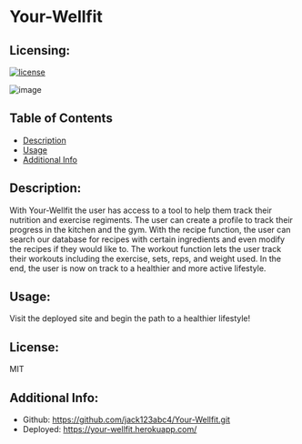 # Your-Wellfit
  ## Licensing:
  [![license](https://img.shields.io/badge/license-MIT-blue)](https://shields.io)


![image](./public/images/screenshot.PNG)
  ## Table of Contents 
  - [Description](#description)
  - [Usage](#usage)
  - [Additional Info](#additional-info)
  ## Description:
  With Your-Wellfit the user has access to a tool to help them track their nutrition and exercise regiments. The user can create a profile to track their progress in the kitchen and the gym. With the recipe function, the user can search our database for recipes with certain ingredients and even modify the recipes if they would like to. The workout function lets the user track their workouts including the exercise, sets, reps, and weight used. In the end, the  user is now on track to a healthier and more active lifestyle.
  ## Usage:
  Visit the deployed site and begin the path to a healthier lifestyle!
  ## License:
  MIT
  ## Additional Info:
  - Github: https://github.com/jack123abc4/Your-Wellfit.git
  - Deployed: https://your-wellfit.herokuapp.com/